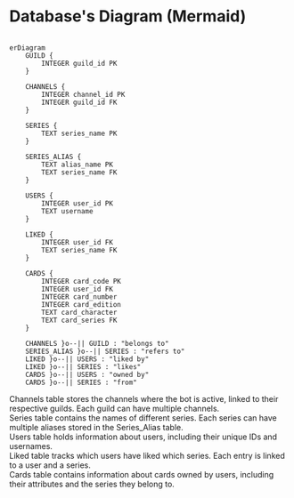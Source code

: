 # Database's Diagram (Mermaid)

```mermaid

erDiagram
    GUILD {
        INTEGER guild_id PK
    }

    CHANNELS {
        INTEGER channel_id PK
        INTEGER guild_id FK
    }

    SERIES {
        TEXT series_name PK
    }

    SERIES_ALIAS {
        TEXT alias_name PK
        TEXT series_name FK
    }

    USERS {
        INTEGER user_id PK
        TEXT username
    }

    LIKED {
        INTEGER user_id FK
        TEXT series_name FK
    }

    CARDS {
        INTEGER card_code PK
        INTEGER user_id FK
        INTEGER card_number
        INTEGER card_edition
        TEXT card_character
        TEXT card_series FK
    }

    CHANNELS }o--|| GUILD : "belongs to"
    SERIES_ALIAS }o--|| SERIES : "refers to"
    LIKED }o--|| USERS : "liked by"
    LIKED }o--|| SERIES : "likes"
    CARDS }o--|| USERS : "owned by"
    CARDS }o--|| SERIES : "from"
```

Channels table stores the channels where the bot is active, linked to their respective guilds. Each guild can have multiple channels.  
Series table contains the names of different series. Each series can have multiple aliases stored in the Series_Alias table.  
Users table holds information about users, including their unique IDs and usernames.  
Liked table tracks which users have liked which series. Each entry is linked to a user and a series.  
Cards table contains information about cards owned by users, including their attributes and the series they belong to.